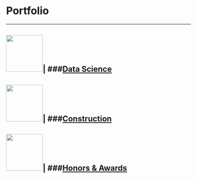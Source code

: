 # Portfolio
---

<img src="images/dummy_thumbnail.jpg?raw=true" width = "100"/>| ###[Data Science](https://annacjacobson.github.io/data_science)
---

<img src="images/dummy_thumbnail.jpg?raw=true" width = "100"/>| ###[Construction](https://annacjacobson.github.io/construction)
---

<img src="images/dummy_thumbnail.jpg?raw=true" width = "100"/>| ###[Honors & Awards](https://annacjacobson.github.io/honors_awards)
---
